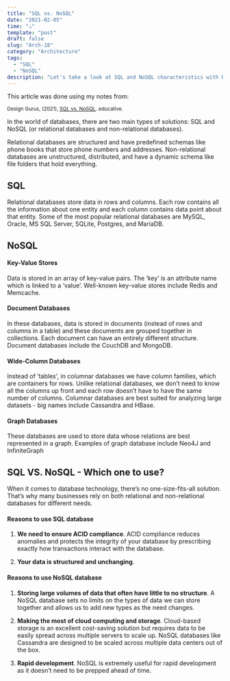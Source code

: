 ```yaml
---
title: "SQL vs. NoSQL"
date: "2021-02-05"
time: "☕️"
template: "post"
draft: false
slug: "Arch-18"
category: "Architecture"
tags:
  - "SQL"
  - "NoSQL"
description: "Let's take a look at SQL and NoSQL characteristics with Design Gurus"
---
```


This article was done using my notes from:

<sub>Design Gurus, (2021), [SQL vs. NoSQL](https://www.educative.io/courses/grokking-the-system-design-interview/YQlK1mDPgpK). educative.</sub></br>

In the world of databases, there are two main types of solutions: SQL and NoSQL (or relational databases and non-relational databases).

Relational databases are structured and have predefined schemas like phone books that store phone numbers and addresses. Non-relational databases are unstructured, distributed, and have a dynamic schema like file folders that hold everything.

## SQL

Relational databases store data in rows and columns. Each row contains all the information about one entity and each column contains data point about that entity. Some of the most popular relational databases are MySQL, Oracle, MS SQL Server, SQLite, Postgres, and MariaDB.

## NoSQL

#### Key-Value Stores

Data is stored in an array of key-value pairs. The ‘key’ is an attribute name which is linked to a ‘value’. Well-known key-value stores include Redis and Memcache.

#### Document Databases

In these databases, data is stored in documents (instead of rows and columns in a table) and these documents are grouped together in collections. Each document can have an entirely different structure. Document databases include the CouchDB and MongoDB.

#### Wide-Column Databases

Instead of ‘tables', in columnar databases we have column families, which are containers for rows. Unlike relational databases, we don’t need to know all the columns up front and each row doesn’t have to have the same number of columns. Columnar databases are best suited for analyzing large datasets - big names include Cassandra and HBase.

#### Graph Databases

These databases are used to store data whose relations are best represented in a graph. Examples of graph database include Neo4J and InfiniteGraph

## SQL VS. NoSQL - Which one to use?

When it comes to database technology, there’s no one-size-fits-all solution. That’s why many businesses rely on both relational and non-relational databases for different needs.

#### Reasons to use SQL database

1. **We need to ensure ACID compliance**. ACID compliance reduces anomalies and protects the integrity of your database by prescribing exactly how transactions interact with the database.

2. **Your data is structured and unchanging**.

#### Reasons to use NoSQL database

1. **Storing large volumes of data that often have little to no structure**. A NoSQL database sets no limits on the types of data we can store together and allows us to add new types as the need changes.

2. **Making the most of cloud computing and storage**. Cloud-based storage is an excellent cost-saving solution but requires data to be easily spread across multiple servers to scale up. NoSQL databases like Cassandra are designed to be scaled across multiple data centers out of the box.

3. **Rapid development**. NoSQL is extremely useful for rapid development as it doesn’t need to be prepped ahead of time.